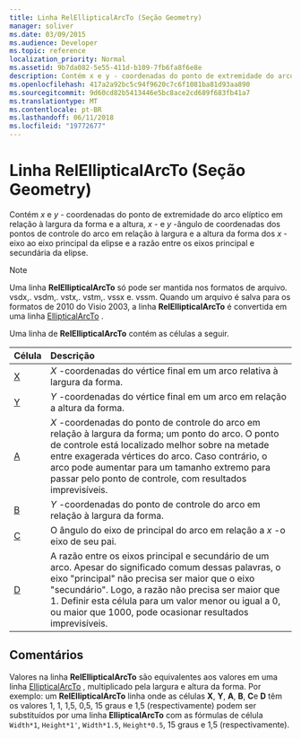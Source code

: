 ```yaml
---
title: Linha RelEllipticalArcTo (Seção Geometry)
manager: soliver
ms.date: 03/09/2015
ms.audience: Developer
ms.topic: reference
localization_priority: Normal
ms.assetid: 9b7da082-5e55-411d-b109-7fb6fa8f6e8e
description: Contém x e y - coordenadas do ponto de extremidade do arco elíptico em relação à largura da forma e a altura, x - e y-ângulo de coordenadas dos pontos de controle do arco em relação à largura e a altura da forma no x-eixo ao eixo principal da elipse e a razão entre t eixos da elipse s principais e secundárias.
ms.openlocfilehash: 417a2a92bc5c94f9620c7c6f1081ba81d93aa890
ms.sourcegitcommit: 9d60cd82b5413446e5bc8ace2cd689f683fb41a7
ms.translationtype: MT
ms.contentlocale: pt-BR
ms.lasthandoff: 06/11/2018
ms.locfileid: "19772677"
---
```

# <a name="relellipticalarcto-row-geometry-section"></a>Linha RelEllipticalArcTo (Seção Geometry)

Contém *x* e *y* - coordenadas do ponto de extremidade do arco elíptico em relação à largura da forma e a altura, *x* - e *y* -ângulo de coordenadas dos pontos de controle do arco em relação à largura e a altura da forma dos *x*   -eixo ao eixo principal da elipse e a razão entre os eixos principal e secundária da elipse. 
  
> [!NOTE]
> Uma linha **RelEllipticalArcTo** só pode ser mantida nos formatos de arquivo. vsdx,. vsdm,. vstx,. vstm,. vssx e. vssm. Quando um arquivo é salva para os formatos de 2010 do Visio 2003, a linha **RelEllipticalArcTo** é convertida em uma linha [EllipticalArcTo](ellipticalarcto-row-geometry-section.md) . 
  
Uma linha de **RelEllipticalArcTo** contém as células a seguir. 
  
|**Célula**|**Descrição**|
|:-----|:-----|
|[X](x-cell-geometry-section.md) <br/> |*X* -coordenadas do vértice final em um arco relativa à largura da forma.  <br/> |
|[Y](y-cell-geometry-section.md) <br/> |*Y* -coordenadas do vértice final em um arco em relação a altura da forma.  <br/> |
|[A](a-cell-geometry-section.md) <br/> |*X* -coordenadas do ponto de controle do arco em relação à largura da forma; um ponto do arco. O ponto de controle está localizado melhor sobre na metade entre exagerada vértices do arco. Caso contrário, o arco pode aumentar para um tamanho extremo para passar pelo ponto de controle, com resultados imprevisíveis.  <br/> |
|[B](b-cell-geometry-section.md) <br/> |*Y* -coordenadas do ponto de controle do arco em relação à largura da forma.  <br/> |
|[C](c-cell-geometry-section.md) <br/> |O ângulo do eixo de principal do arco em relação a *x* -o eixo de seu pai.  <br/> |
|[D](d-cell-geometry-section.md) <br/> |A razão entre os eixos principal e secundário de um arco. Apesar do significado comum dessas palavras, o eixo "principal" não precisa ser maior que o eixo "secundário". Logo, a razão não precisa ser maior que 1. Definir esta célula para um valor menor ou igual a 0, ou maior que 1000, pode ocasionar resultados imprevisíveis.  <br/> |
   
## <a name="remarks"></a>Comentários

Valores na linha **RelEllipticalArcTo** são equivalentes aos valores em uma linha [EllipticalArcTo](ellipticalarcto-row-geometry-section.md) , multiplicado pela largura e altura da forma. Por exemplo: um **RelEllipticalArcTo** linha onde as células **X**, **Y**, **A**, **B**, **C**e **D** têm os valores 1, 1, 1,5, 0,5, 15 graus e 1,5 (respectivamente) podem ser substituídos por uma linha **EllipticalArcTo** com as fórmulas de célula `Width*1`, `Height*1'`, `Width*1.5`, `Height*0.5`, 15 graus e 1,5 (respectivamente).
  

